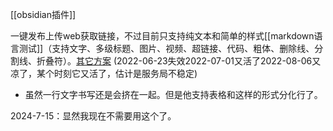 [[obsidian插件]]


一键发布上传web获取链接，不过目前只支持纯文本和简单的样式[[markdown语言测试]]（支持文字、多级标题、图片、视频、超链接、代码、粗体、删除线、分割线、折叠符）。[其它方案](https://www.jianshu.com/p/c4674fca7b73)
(2022-06-23失效2022-07-01又活了2022-08-06又凉了，某个时刻它又活了，估计是服务局不稳定)

- 虽然一行文字书写还是会挤在一起。但是他支持表格和这样的形式分化行了。

2024-7-15：显然我现在不需要用这个了。